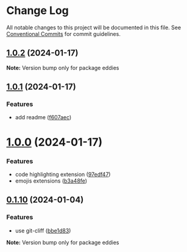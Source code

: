 # Change Log

All notable changes to this project will be documented in this file.
See [Conventional Commits](https://conventionalcommits.org) for commit guidelines.

## [1.0.2](https://github.com/malezjaa/eddies/compare/v1.0.1...v1.0.2) (2024-01-17)

**Note:** Version bump only for package eddies

## [1.0.1](https://github.com/malezjaa/eddies/compare/v1.0.0...v1.0.1) (2024-01-17)

### Features

- add readme ([f607aec](https://github.com/malezjaa/eddies/commit/f607aecccd15c57bae50e788d34787ae2d3ae2e0))

# [1.0.0](https://github.com/malezjaa/eddies/compare/v0.1.10...v1.0.0) (2024-01-17)

### Features

- code highlighting extension ([97edf47](https://github.com/malezjaa/eddies/commit/97edf47e41c87f135c1c1a897bef24b4b7734ae2))
- emojis extensions ([b3a48fe](https://github.com/malezjaa/eddies/commit/b3a48fe8560b2a7d41a01012c54065e55b5ef6c3))

## [0.1.10](https://github.com/malezjaa/eddies/compare/v0.1.8...v0.1.10) (2024-01-04)

### Features

- use git-cliff ([bbe1d83](https://github.com/malezjaa/eddies/commit/bbe1d83fbf59a94c86467b66c223b23af0e44b79))

**Note:** Version bump only for package eddies
